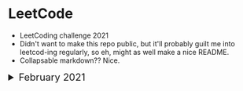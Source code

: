 # LeetCode 

- LeetCoding challenge 2021
- Didn't want to make this repo public, but it'll probably guilt me into leetcod-ing regularly, so eh, might as well make a nice README.
- Collapsable markdown?? Nice.

<details>
    <summary style="font-size:20px">February 2021 </summary>

<details>
<summary style="font-size:18px"> <b>Day 1</b> - Number of 1 Bits </summary>

A function that takes an unsigned integer and returns the number of '1' bits it has (also known as the Hamming weight).

Eg - <br />

1. 
    * **Input**: 11
    * **Output**: 3
    * **Explaination**: The input 11 (binary string  0000000000000000000000000001011) has a total of three '1' bits.

2. 
    * **Input**: 32
    * **Output**: 1
    * **Explaination**: The input 32 (binary string  0000000000000000000000000100000) has a total of 1 '1' bit.
</details>

<details>
<summary style="font-size:18px"> <b>Day 2</b> - Trimming a binary tree </summary>

Given the <mark>root</mark> of a binary search tree and the lowest and highest boundaries as <mark>low</mark> and <mark>high</mark>, trim the tree so that all its elements lies in <mark>[low, high]</mark>. Trimming the tree should not change the relative structure of the elements that will remain in the tree (i.e., any node's descendant should remain a descendant). It can be proven that there is a unique answer.

Eg - <br />

1. 
   * **Input**: root = [1,0,2], low = 1, high = 2
   * **Output**: [1,null,2]

2. 
   * **Input**: root = [3,0,4,null,2,null,null,1], low = 1, high = 3
   * **Output**: [3,2,null,1]

3. 
   * **Input**: root = [1,null,2], low = 1, high = 3
   * **Output**: [1,null,2]
   
</details>

</details>